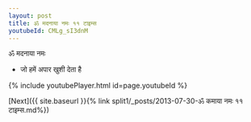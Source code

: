 ```yaml
---
layout: post
title: ॐ मदनाया नमः ११ टाइम्स
youtubeId: CMLg_sI3dnM
---
```

 
 
 ॐ मदनाया नमः  
 
 -  जो हमें अपार खुशी देता है 
 
  
 
  
 
 
 
 
 
 


{% include youtubePlayer.html id=page.youtubeId %}
 
[Next]({{ site.baseurl }}{% link  split1/_posts/2013-07-30-ॐ कमाया नमः ११ टाइम्स.md%})
 
